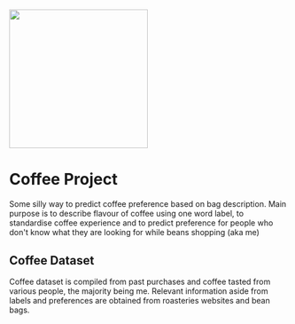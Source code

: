  # <img src ="https://github.com/amybok/coffee-project/assets/119104583/bca895e3-57b6-4ff2-9d15-84f87a26b85c" width="250"/>
  <h1> Coffee Project </h1>

Some silly way to predict coffee preference based on bag description. Main purpose is to describe flavour of coffee using one word label, to standardise coffee experience and to predict preference for people who don't know what they are looking for while beans shopping (aka me)

 <h2> Coffee Dataset </h2>

Coffee dataset is compiled from past purchases and coffee tasted from various people, the majority being me. Relevant information aside from labels and preferences are obtained from roasteries websites and bean bags. 
